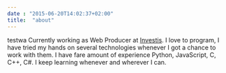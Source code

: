 ```yaml
---
date : "2015-06-20T14:02:37+02:00"
title:  "about"
---
```

testwa
Currently working as Web Producer at [Investis](https://Investis.com). I love to program, I have tried my hands on several technologies whenever I got a chance to work with them. I have fare amount of experience  Python, JavaScript, C, C++, C#. I keep learning whenever and wherever I can.
